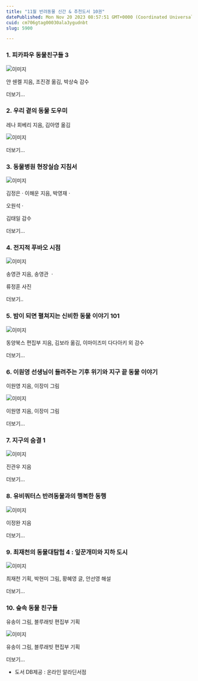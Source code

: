 ```yaml
---
title: "11월 반려동물 신간 & 추천도서 10권"
datePublished: Mon Nov 20 2023 08:57:51 GMT+0000 (Coordinated Universal Time)
cuid: cm706gtag00030ala3ygudnbt
slug: 5900

---
```



### 1. 피카파우 동물친구들 3

![이미지](https://cdn.hashnode.com/res/hashnode/image/upload/v1739259933385/05b5f6fa-6e6a-42d5-a863-9d281304bcfd.jpeg)

얀 쉔켈 지음, 조진경 옮김, 박상숙 감수

더보기...

### 2. 우리 곁의 동물 도우미

레나 회베리 지음, 김아영 옮김

![이미지](https://cdn.hashnode.com/res/hashnode/image/upload/v1739259934736/cdd4c494-cc81-4a61-8fe0-13d272e6f034.jpeg)

더보기...

### 3. 동물병원 현장실습 지침서

![이미지](https://cdn.hashnode.com/res/hashnode/image/upload/v1739259936501/9b0b3893-62a3-4068-9577-b8bab7437239.jpeg)

김정은
· 이해운 지음, 박영재
·

오원석
·

김태일 감수

더보기...

### 4. 전지적 푸바오 시점

![이미지](https://cdn.hashnode.com/res/hashnode/image/upload/v1739259938146/d4127e3f-d840-4e53-8b09-3e89444766bf.jpeg)

송영관 지음, 송영관
 · 

류정훈 사진

더보기..

### 5. 밤이 되면 펼쳐지는 신비한 동물 이야기 101

![이미지](https://cdn.hashnode.com/res/hashnode/image/upload/v1739259939761/580f4c2c-b5f2-4a83-834d-f4b9c51a0a34.jpeg)

동양북스 편집부 지음, 김보라 옮김, 이마이즈미 다다아키 외 감수

더보기...

### 6. 이원영 선생님이 들려주는 기후 위기와 지구 끝 동물 이야기

이원영 지음, 이장미 그림

![이미지](https://cdn.hashnode.com/res/hashnode/image/upload/v1739259941467/36bb82d3-4b62-48ad-82b0-8f3acea05d2f.jpeg)

이원영 지음, 이장미 그림

더보기...

### 7. 지구의 숨결 1

![이미지](https://cdn.hashnode.com/res/hashnode/image/upload/v1739259942948/a3a78ba3-1090-4bf5-bd12-fc098604f325.jpeg)

진관우 지음

더보기...

### 8. 유비쿼터스 반려동물과의 행복한 동행

![이미지](https://cdn.hashnode.com/res/hashnode/image/upload/v1739259944461/f7a676c3-1998-4b35-8299-d1d02d8d2da2.jpeg)

이정완 지음

더보기...

### 9. 최재천의 동물대탐험 4 : 잎꾼개미와 지하 도시

![이미지](https://cdn.hashnode.com/res/hashnode/image/upload/v1739259945770/769a9c0b-1d59-4310-a33f-1528a514607a.jpeg)

최재천 기획, 박현미 그림, 황혜영 글, 안선영 해설

더보기...

### 10. 숲속 동물 친구들

유송이 그림, 블루래빗 편집부 기획

![이미지](https://cdn.hashnode.com/res/hashnode/image/upload/v1739259947014/160a4b9f-b909-4ffe-b4da-14b17b754e46.jpeg)

유송이 그림, 블루래빗 편집부 기획

더보기...

* 도서 DB제공 : 온라인 알라딘서점